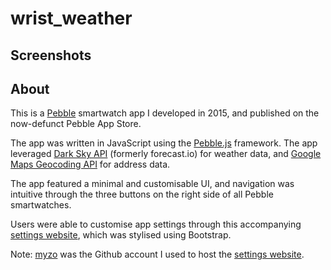 # wrist_weather

## Screenshots

## About

This is a [Pebble](https://en.wikipedia.org/wiki/Pebble_(watch)) smartwatch app I developed in 2015, and published on the now-defunct Pebble App Store.

The app was written in JavaScript using the [Pebble.js](https://pebble.github.io/pebblejs/) framework. The app leveraged [Dark Sky API](https://darksky.net/dev) (formerly forecast.io) for weather data, and [Google Maps Geocoding API](https://developers.google.com/maps/documentation/geocoding/start) for address data.

The app featured a minimal and customisable UI, and navigation was intuitive through the three buttons on the right side of all Pebble smartwatches.

Users were able to customise app settings through this accompanying [settings website](https://myzo.github.io/wrist-weather-settings), which was stylised using Bootstrap.

Note: [myzo](https://github.com/myzo) was the Github account I used to host the [settings website](https://github.com/myzo/wrist-weather-settings).
